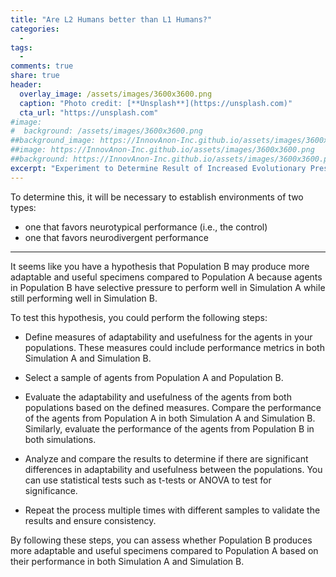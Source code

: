 ```yaml
---
title: "Are L2 Humans better than L1 Humans?"
categories:
  - 
tags:
  - 
comments: true
share: true
header:
  overlay_image: /assets/images/3600x3600.png
  caption: "Photo credit: [**Unsplash**](https://unsplash.com)"
  cta_url: "https://unsplash.com"
#image:
#  background: /assets/images/3600x3600.png
##background_image: https://InnovAnon-Inc.github.io/assets/images/3600x3600.png
##image: https://InnovAnon-Inc.github.io/assets/images/3600x3600.png
##background: https://InnovAnon-Inc.github.io/assets/images/3600x3600.png
excerpt: "Experiment to Determine Result of Increased Evolutionary Pressure"
---
```


To determine this, it will be necessary to establish environments of two types:
- one that favors neurotypical   performance (i.e., the control)
- one that favors neurodivergent performance

-----

It seems like you have a hypothesis that Population B may produce more adaptable and useful specimens compared to Population A because agents in Population B have selective pressure to perform well in Simulation A while still performing well in Simulation B.

To test this hypothesis, you could perform the following steps:

- Define measures of adaptability and usefulness for the agents in your populations. These measures could include performance metrics in both Simulation A and Simulation B.

- Select a sample of agents from Population A and Population B.

- Evaluate the adaptability and usefulness of the agents from both populations based on the defined measures. Compare the performance of the agents from Population A in both Simulation A and Simulation B. Similarly, evaluate the performance of the agents from Population B in both simulations.

- Analyze and compare the results to determine if there are significant differences in adaptability and usefulness between the populations. You can use statistical tests such as t-tests or ANOVA to test for significance.

- Repeat the process multiple times with different samples to validate the results and ensure consistency.

By following these steps, you can assess whether Population B produces more adaptable and useful specimens compared to Population A based on their performance in both Simulation A and Simulation B.
